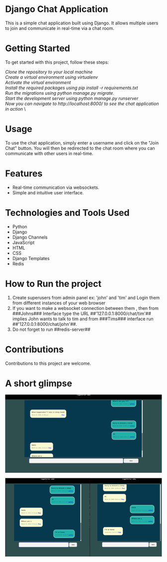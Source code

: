 # Django Chat Application
This is a simple chat application built using Django. It allows multiple users to join and communicate in real-time via a chat room.

# Getting Started
To get started with this project, follow these steps:

*Clone the repository to your local machine* \
*Create a virtual environment using virtualenv* \
*Activate the virtual environment* \
*Install the required packages using pip install -r requirements.txt* \
*Run the migrations using python manage.py migrate.* \
*Start the development server using python manage.py runserver* \
*Now you can navigate to http://localhost:8000/ to see the chat application in action* \

# Usage
To use the chat application, simply enter a username and click on the "Join Chat" button. You will then be redirected to the chat room where you can communicate with other users in real-time.

# Features
* Real-time communication via websockets.
* Simple and intuitive user interface.

# Technologies and Tools Used
* Python
* Django
* Django Channels
* JavaScript
* HTML
* CSS
* Django Templates
* Redis

# How to Run the project
1. Create superusers from admin panel ex: 'john' and  'tim' and Login them from different instances of your web browser
2. If you want to make a websocket connection between them , then from ###Johns### Interface type the URL ##'127.0.0.1:8000/chat/tim'## implies John wants to talk to tim and from ###Tims### interface run ##'127.0.0.1:8000/chat/john'##.
3. Do not forget to run ##redis-server##

# Contributions
Contributions to this project are welcome. 

# A short glimpse

![image_2](./screenshots/Screenshot%20from%202023-03-14%2002-54-25.png)

![image_1](./screenshots/Screenshot%20from%202023-03-14%2002-53-33.png)

